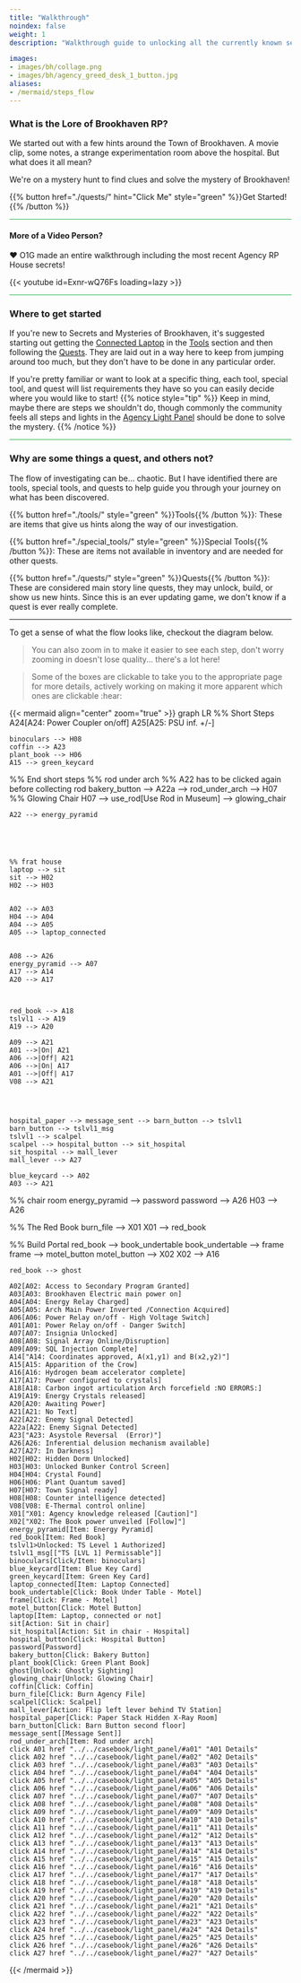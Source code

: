```yaml
---
title: "Walkthrough"
noindex: false
weight: 1
description: "Walkthrough guide to unlocking all the currently known secrets and mysteries found in Brookhaven RP."

images: 
- images/bh/collage.png
- images/bh/agency_greed_desk_1_button.jpg
aliases:
- /mermaid/steps_flow
---
```




### What is the Lore of Brookhaven RP?

We started out with a few hints around the Town of Brookhaven. A movie clip, some notes, a strange experimentation room above the hospital. But what does it all mean?

We're on a mystery hunt to find clues and solve the mystery of Brookhaven!


{{% button href="./quests/" hint="Click Me"  style="green" %}}Get Started!{{% /button %}}

<hr style="background-color: #28b44c" size=8>

#### More of a Video Person?

:heart: O1G made an entire walkthrough including the most recent Agency RP House secrets!

<div class="grid-1 post-vid-dot">
{{< youtube id=Exnr-wQ76Fs loading=lazy >}}
</div>

<hr style="background-color: #28b44c" size=8>

### Where to get started

If  you're new to Secrets and Mysteries of Brookhaven, it's suggested starting out getting the [Connected Laptop](/lore/tools/connect_laptop) in the [Tools](/lore/tools) section and then following the [Quests](/lore/quests/). They are laid out in a way here to keep from jumping around too much, but they don't have to be done in any particular order.

If you're pretty familiar or want to look at a specific thing, each tool, special tool, and quest will list requirements they have so you can easily decide where you would like to start!
{{% notice style="tip" %}}
Keep in mind, maybe there are steps we shouldn't do, though commonly the community feels all steps and lights in the [Agency Light Panel](../../casebook/light_panel/) should be done to solve the mystery.
{{% /notice %}}









<hr style="background-color: #28b44c" size=8>

### Why are some things a quest, and others not?

The flow of investigating can be... chaotic. But I have identified there are tools, special tools, and quests to help guide you through your journey on what has been discovered.



{{% button href="./tools/" style="green" %}}Tools{{% /button %}}: These are items that give us hints along the way of our investigation.

{{% button href="./special_tools/" style="green" %}}Special Tools{{% /button %}}: These are items not available in inventory and are needed for other quests.

{{% button href="./quests/" style="green" %}}Quests{{% /button %}}: These are considered main story line quests, they may unlock, build, or show us new hints. Since this is an ever updating game, we don't know if a quest is ever really complete. 

---

To get a sense of what the flow looks like, checkout the diagram below.

>You can also zoom in to make it easier to see each step, don't worry zooming in doesn't lose quality... there's a lot here!


>Some of the boxes are clickable to take you to the appropriate page for more details, actively working on making it more apparent which ones are clickable :hear:

{{< mermaid align="center" zoom="true" >}}
graph LR
%% Short Steps
    A24[A24: Power Coupler on/off]
    A25[A25: PSU inf. +/-]
	
	binoculars --> H08
    coffin --> A23
    plant_book --> H06
	A15 --> green_keycard
%% End short steps
%% rod under arch
%% A22 has to be clicked again before collecting rod
    bakery_button --> A22a --> rod_under_arch --> H07
%% Glowing Chair
    H07 --> use_rod[Use Rod in Museum] --> glowing_chair

    
    A22 --> energy_pyramid




	
	%% frat house
    laptop --> sit
    sit --> H02
    H02 --> H03
	

    A02 --> A03
    H04 --> A04
    A04 --> A05
    A05 --> laptop_connected
    

    A08 --> A26
    energy_pyramid --> A07
    A17 --> A14
    A20 --> A17



    red_book --> A18
    tslvl1 --> A19
    A19 --> A20

    A09 --> A21
    A01 -->|On| A21
    A06 -->|Off| A21
    A06 -->|On| A17
	A01 -->|Off| A17
    V08 --> A21
    



    hospital_paper --> message_sent --> barn_button --> tslvl1
    barn_button --> tslvl1_msg
    tslvl1 --> scalpel
    scalpel --> hospital_button --> sit_hospital
    sit_hospital --> mall_lever
    mall_lever --> A27
    
    blue_keycard --> A02
    A03 --> A21
	

	

	
%% chair room
    energy_pyramid --> password
    password --> A26
    H03 --> A26

%% The Red Book
    burn_file --> X01
    X01 --> red_book

%% Build Portal
    red_book --> book_undertable
    book_undertable --> frame
    frame --> motel_button
    motel_button --> X02
    X02 --> A16

    red_book --> ghost
	
	A02[A02: Access to Secondary Program Granted]
    A03[A03: Brookhaven Electric main power on]
    A04[A04: Energy Relay Charged]
    A05[A05: Arch Main Power Inverted /Connection Acquired]
    A06[A06: Power Relay on/off - High Voltage Switch]
    A01[A01: Power Relay on/off - Danger Switch]
    A07[A07: Insignia Unlocked]
    A08[A08: Signal Array Online/Disruption]
    A09[A09: SQL Injection Complete]
    A14["A14: Coordinates approved, A(x1,y1) and B(x2,y2)"]
    A15[A15: Apparition of the Crow]
    A16[A16: Hydrogen beam accelerator complete]
    A17[A17: Power configured to crystals]
    A18[A18: Carbon ingot articulation Arch forcefield :NO ERRORS:]
    A19[A19: Energy Crystals released]
    A20[A20: Awaiting Power]
    A21[A21: No Text]
    A22[A22: Enemy Signal Detected]
    A22a[A22: Enemy Signal Detected]
    A23["A23: Asystole Reversal  (Error)"]
    A26[A26: Inferential delusion mechanism available]
    A27[A27: In Darkness]
    H02[H02: Hidden Dorm Unlocked]
    H03[H03: Unlocked Bunker Control Screen]
    H04[H04: Crystal Found]
    H06[H06: Plant Quantum saved]
    H07[H07: Town Signal ready]
    H08[H08: Counter intelligence detected]
    V08[V08: E-Thermal control online]
    X01["X01: Agency knowledge released [Caution]"]
    X02["X02: The Book power unveiled [Follow]"]
    energy_pyramid[Item: Energy Pyramid]
    red_book[Item: Red Book]
    tslvl1>Unlocked: TS Level 1 Authorized]
    tslvl1_msg[["TS [LVL 1] Permissable"]]
    binoculars[Click/Item: binoculars]
    blue_keycard[Item: Blue Key Card]
	green_keycard[Item: Green Key Card]
	laptop_connected[Item: Laptop Connected]
    book_undertable[Click: Book Under Table - Motel]
    frame[Click: Frame - Motel]
    motel_button[Click: Motel Button]
    laptop[Item: Laptop, connected or not]
    sit[Action: Sit in chair]
    sit_hospital[Action: Sit in chair - Hospital]
    hospital_button[Click: Hospital Button]
    password[Password]
    bakery_button[Click: Bakery Button]
    plant_book[Click: Green Plant Book]
    ghost[Unlock: Ghostly Sighting]
    glowing_chair[Unlock: Glowing Chair]
    coffin[Click: Coffin]
    burn_file[Click: Burn Agency File]
    scalpel[Click: Scalpel]
    mall_lever[Action: Flip left lever behind TV Station]
    hospital_paper[Click: Paper Stack Hidden X-Ray Room]
    barn_button[Click: Barn Button second floor] 
    message_sent[[Message Sent]]
    rod_under_arch[Item: Rod under arch]
    click A01 href "../../casebook/light_panel/#a01" "A01 Details"
    click A02 href "../../casebook/light_panel/#a02" "A02 Details"
    click A03 href "../../casebook/light_panel/#a03" "A03 Details"
    click A04 href "../../casebook/light_panel/#a04" "A04 Details"
    click A05 href "../../casebook/light_panel/#a05" "A05 Details"
    click A06 href "../../casebook/light_panel/#a06" "A06 Details"
    click A07 href "../../casebook/light_panel/#a07" "A07 Details"
    click A08 href "../../casebook/light_panel/#a08" "A08 Details"
    click A09 href "../../casebook/light_panel/#a09" "A09 Details"
    click A10 href "../../casebook/light_panel/#a10" "A10 Details"
    click A11 href "../../casebook/light_panel/#a11" "A11 Details"
    click A12 href "../../casebook/light_panel/#a12" "A12 Details"
    click A13 href "../../casebook/light_panel/#a13" "A13 Details"
    click A14 href "../../casebook/light_panel/#a14" "A14 Details"
    click A15 href "../../casebook/light_panel/#a15" "A15 Details"
    click A16 href "../../casebook/light_panel/#a16" "A16 Details"
    click A17 href "../../casebook/light_panel/#a17" "A17 Details"
    click A18 href "../../casebook/light_panel/#a18" "A18 Details"
    click A19 href "../../casebook/light_panel/#a19" "A19 Details"
    click A20 href "../../casebook/light_panel/#a20" "A20 Details"
    click A21 href "../../casebook/light_panel/#a21" "A21 Details"
    click A22 href "../../casebook/light_panel/#a22" "A22 Details"
    click A23 href "../../casebook/light_panel/#a23" "A23 Details"
    click A24 href "../../casebook/light_panel/#a24" "A24 Details"
    click A25 href "../../casebook/light_panel/#a25" "A25 Details"
    click A26 href "../../casebook/light_panel/#a26" "A26 Details"
    click A27 href "../../casebook/light_panel/#a27" "A27 Details"
{{< /mermaid >}}